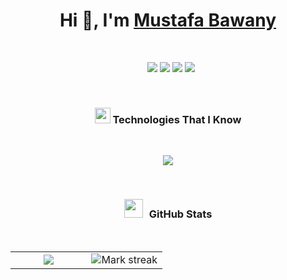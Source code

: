 <!-- INTRODUCTION: START -->

<h1 align="center">Hi 👋, I'm <a href="https://100rabhcsmc.github.io/Me.io/" target="blank">
Mustafa Bawany</a></h1>

<!-- INTRODUCTION: END -->

<br/>
<!-- ABOUT-ME:START -->

<p align="center">
 <div align="center"  class="icons-social" style="margin-left: 10px;"> 
	<a href="mailto:mustafabawany204@gmail.com"><img name = "Gmail" src = "https://img.shields.io/badge/Gmail-D14836?style=for-the-badge&logo=gmail&logoColor=white"></a>
	<a href="https://medium.com/@mustafabawany204"><img name = "Medium" src = "https://img.shields.io/badge/Medium-12100E?style=for-the-badge&logo=medium&logoColor=white"></a>
	<a href="https://pk.linkedin.com/in/mustafabawany"><img name = "LinkedIn" src = "https://img.shields.io/badge/linkedin-%230077B5.svg?style=for-the-badge&logo=linkedin&logoColor=white"></a>
	<a href="https://leetcode.com/u/mustafa-bawany/"><img name = "LeetCode" src = "https://img.shields.io/badge/LeetCode-000000?style=for-the-badge&logo=LeetCode&logoColor=#d16c06"></a>
  </div>
</p>

<!-- ABOUT-ME:END -->

<br/>
<!-- TECHNOLOGIES-LIST:START -->

<h3 align="center" ><img src="https://media2.giphy.com/media/QssGEmpkyEOhBCb7e1/giphy.gif?cid=ecf05e47a0n3gi1bfqntqmob8g9aid1oyj2wr3ds3mg700bl&rid=giphy.gif" width="25" heigh="25"/> Technologies That I Know </h3>
</br>

<p align="center">
  <a href="https://skillicons.dev">
    <img src="https://skillicons.dev/icons?i=python,js,java,c,cpp,cs,html,css,ts,react,next,fastapi,flask,django,nodejs,express,dotnet,mysql,mongodb,graphql,docker,firebase,postman,selenium,git,azure,linux" />
  </a>
</p>

<!-- TECHNOLOGIES-LIST:END -->

<br/>

<!-- GITHUB-STATS: START -->

<h3 align="center" > <img src="https://media.giphy.com/media/iY8CRBdQXODJSCERIr/giphy.gif" width="30" height="30" style="margin-right: 10px;">GitHub Stats </h3>
</br>
<table align="center">
<tr border="none">
<td width="50%" align="center">
  <img  align="center"  src="https://github-readme-stats.vercel.app/api?username=mustafabawany&theme=dark&show_icons=true&count_private=true" />
</td>
<td width="50%" align="center">
  <img  title="🔥 Get streak stats for your profile at git.io/streak-stats" alt="Mark streak" src="https://github-readme-streak-stats.herokuapp.com/?user=mustafabawany&theme=dark&hide_border=false" /> 
  </td>
</tr>
</table>

<!-- GITHUB-STATS: END -->
